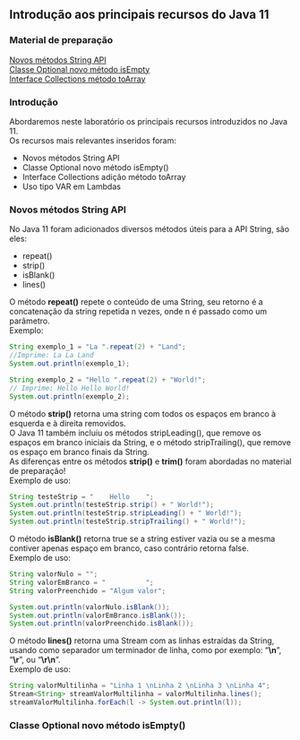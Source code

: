 ## Introdução aos principais recursos do Java 11

### Material de preparação
[Novos métodos String API](https://www.baeldung.com/java-11-string-api)<br/>
[Classe Optional novo método isEmpty](https://dzone.com/articles/optionalisempty-available-in-jdk-11-ea-builds)<br/>
[Interface Collections método toArray](https://dzone.com/articles/jdk-11-new-default-collection-method-toarrayintfun)

### Introdução
Abordaremos neste laboratório os principais recursos introduzidos no Java 11.<br/>
Os recursos mais relevantes inseridos foram:
 * Novos métodos String API
 * Classe Optional novo método isEmpty()
 * Interface Collections adição método toArray
 * Uso tipo VAR em Lambdas
 

### Novos métodos String API
No Java 11 foram adicionados diversos métodos úteis para a API String, são eles:
 * repeat()
 * strip()
 * isBlank()
 * lines()
 
O método **repeat()** repete o conteúdo de uma String, seu retorno é a concatenação da string repetida n vezes, 
onde n é passado como um parâmetro.<br/>
Exemplo:
```java
String exemplo_1 = "La ".repeat(2) + "Land";
//Imprime: La La Land
System.out.println(exemplo_1);

String exemplo_2 = "Hello ".repeat(2) + "World!";
// Imprime: Hello Hello World!
System.out.println(exemplo_2);
```

O método **strip()** retorna uma string com todos os espaços em branco à esquerda e à direita removidos.<br/>
O Java 11 também incluiu os métodos stripLeading(), que remove os espaços em branco iniciais da String, e o método stripTrailing(), 
que remove os espaço em branco finais da String.<br/>
As diferenças entre os métodos **strip()** e **trim()** foram abordadas no material de preparação!<br/>
Exemplo de uso:<br/>
```java
String testeStrip = "    Hello    ";
System.out.println(testeStrip.strip() + " World!");
System.out.println(testeStrip.stripLeading() + " World!");
System.out.println(testeStrip.stripTrailing() + " World!");
```

O método **isBlank()** retorna true se a string estiver vazia ou se a mesma contiver apenas espaço em branco, caso contrário retorna false.<br/>
Exemplo de uso:<br/>
```java
String valorNulo = "";
String valorEmBranco = "          ";
String valorPreenchido = "Algum valor";

System.out.println(valorNulo.isBlank());
System.out.println(valorEmBranco.isBlank());
System.out.println(valorPreenchido.isBlank());
```

O método **lines()** retorna uma Stream com as linhas estraídas da String, usando como separador um terminador de linha, como por exemplo: “**\n**”, “**\r**”, ou “**\r\n**”.<br/>
Exemplo de uso:<br/>
```java
String valorMultilinha = "Linha 1 \nLinha 2 \nLinha 3 \nLinha 4";
Stream<String> streamValorMultilinha = valorMultilinha.lines();
streamValorMultilinha.forEach(l -> System.out.println(l));
```

### Classe Optional novo método isEmpty()
